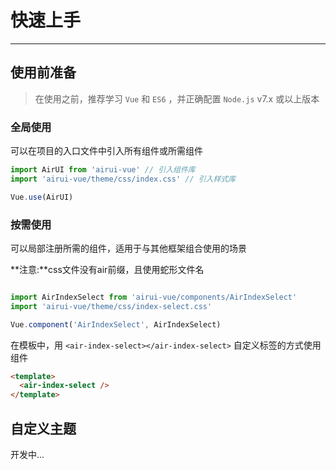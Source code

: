 
# 快速上手

----

## 使用前准备

> 在使用之前，推荐学习 `Vue` 和 `ES6` ，并正确配置 `Node.js` v7.x 或以上版本

### 全局使用

可以在项目的入口文件中引入所有组件或所需组件

```js
import AirUI from 'airui-vue' // 引入组件库
import 'airui-vue/theme/css/index.css' // 引入样式库

Vue.use(AirUI)
```

### 按需使用

可以局部注册所需的组件，适用于与其他框架组合使用的场景

**注意:**css文件没有air前缀，且使用蛇形文件名

```js

import AirIndexSelect from 'airui-vue/components/AirIndexSelect'
import 'airui-vue/theme/css/index-select.css'

Vue.component('AirIndexSelect', AirIndexSelect)
```

在模板中，用 `<air-index-select></air-index-select>` 自定义标签的方式使用组件

```html
<template>
  <air-index-select />
</template>
```

## 自定义主题

开发中...
